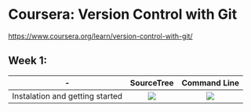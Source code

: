 # Coursera: Version Control with Git

https://www.coursera.org/learn/version-control-with-git/

## Week 1:

| -   |      SourceTree      |  Command Line |
|----------|:-------------:|:------:|
| Instalation and getting started |  <img src="https://img.icons8.com/material-sharp/24/000000/visible.png"> | <img src="https://img.icons8.com/material-sharp/24/000000/visible.png"> |
